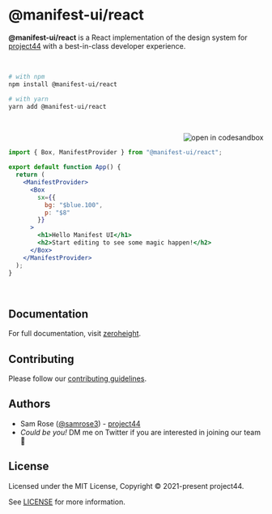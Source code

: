 # @manifest-ui/react

**@manifest-ui/react** is a React implementation of the design system for [project44] with a best-in-class developer experience.

<p><br /></p>

```sh
# with npm
npm install @manifest-ui/react

# with yarn
yarn add @manifest-ui/react
```

<p><br /></p>

<a href="https://codesandbox.io/s/manifest-ui-e8z8c"><img src="https://img.shields.io/badge/-Edit_in_Sandbox-2b354f?logo=codesandbox&style=flat-square" alt="open in codesandbox" valign="middle" align="right"></a>

<br />

```jsx
import { Box, ManifestProvider } from "@manifest-ui/react";

export default function App() {
  return (
    <ManifestProvider>
      <Box
        sx={{
          bg: "$blue.100",
          p: "$8"
        }}
      >
        <h1>Hello Manifest UI</h1>
        <h2>Start editing to see some magic happen!</h2>
      </Box>
    </ManifestProvider>
  );
}
```

<p><br /></p>

## Documentation

For full documentation, visit [zeroheight](https://zeroheight.com/27d9b4710).

## Contributing

Please follow our [contributing guidelines](./CONTRIBUTING.md).

## Authors

- Sam Rose ([@samrose3](https://twitter.com/_samrose3_)) - [project44](https://project44.com)
- _Could be you!_ DM me on Twitter if you are interested in joining our team 🎉

## License

Licensed under the MIT License, Copyright © 2021-present project44.

See [LICENSE](./LICENSE.md) for more information.

[project44]: https://project44.com
